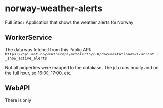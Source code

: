 # norway-weather-alerts

Full Stack Application that shows the weather alerts for Norway

## WorkerService

The data was fetched from this Public API: `https://api.met.no/weatherapi/metalerts/2.0/documentation#%2Fcurrent_-_show_active_alerts`

Not all properties were mapped to the database. The job runs hourly and on the full hour, so 16:00, 17:00, etc.

## WebAPI

There is only
